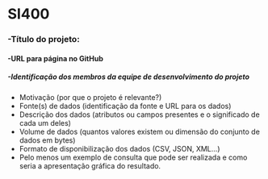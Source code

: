 # SI400

### -Título do projeto:

#### -URL para página no GitHub

##### -Identificação dos membros da equipe de desenvolvimento do projeto
- Motivação (por que o projeto é relevante?)
- Fonte(s) de dados (identificação da fonte e URL para os dados)
- Descrição dos dados (atributos ou campos presentes e o significado de cada um deles)
- Volume de dados (quantos valores existem ou dimensão do conjunto de dados em bytes)
- Formato de disponibilização dos dados (CSV, JSON, XML...)
- Pelo menos um exemplo de consulta que pode ser realizada e como seria a apresentação gráfica do resultado.
